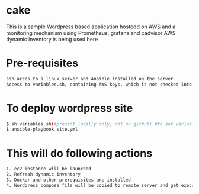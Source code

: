 # cake

This is a sample Wordpress based application hostedd on AWS and a monitoring mechanism using Prometheus, grafana and cadvisor 
AWS dynamic inventory is being used here

# Pre-requisites

```bash
ssh acces to a linux server and Ansible installed on the server
Access to variables.sh, containing AWS keys, which is not checked into github
```

# To deploy wordpress site

```bash
$ sh variables.sh(#present locally only, not on github) #to set variables and aws keys
$ ansible-playbook site.yml	
```

# This will do following actions
```bash
1. ec2 instance will be launched
2. Refresh dynamic inventory
3. Docker and other prerequisites are installed
4. Wordpress compose file will be copied to remote server and get executed 
```
